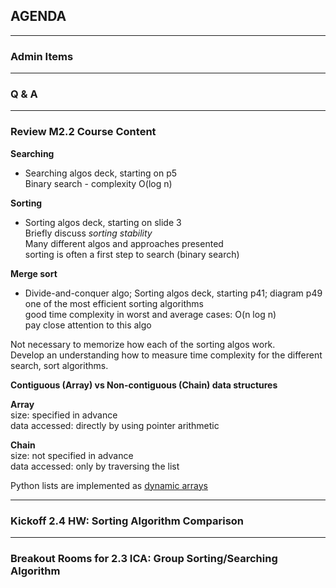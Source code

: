 ## AGENDA

---  

### Admin Items

---  

### Q & A

---  
### Review M2.2 Course Content 

**Searching**  
- Searching algos deck, starting on p5  
Binary search - complexity O(log n)  

**Sorting**  
- Sorting algos deck, starting on slide 3  
Briefly discuss *sorting stability*  
Many different algos and approaches presented  
sorting is often a first step to search (binary search)  

**Merge sort**  
- Divide-and-conquer algo; Sorting algos deck, starting p41; diagram p49  
one of the most efficient sorting algorithms  
good time complexity in worst and average cases: O(n log n)  
pay close attention to this algo

Not necessary to memorize how each of the sorting algos work.  
Develop an understanding how to measure time complexity for the different search, sort algorithms.

**Contiguous (Array) vs Non-contiguous (Chain) data structures**

**Array**  
size: specified in advance  
data accessed: directly by using pointer arithmetic

**Chain**  
size: not specified in advance  
data accessed: only by traversing the list

Python lists are implemented as [dynamic arrays](https://en.wikipedia.org/wiki/Dynamic_array)  

---  

### Kickoff 2.4 HW: Sorting Algorithm Comparison

---  

### Breakout Rooms for 2.3 ICA: Group Sorting/Searching Algorithm



